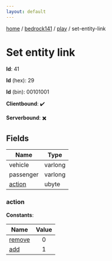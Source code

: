 ```yaml
---
layout: default
---
```


[home](/)  /  [bedrock141](/protocol/bedrock141)  /  [play](/protocol/bedrock141/play)  /  set-entity-link

# Set entity link

**Id**: 41

**Id** (hex): 29

**Id** (bin): 00101001

**Clientbound**: ✔️

**Serverbound**: ✖️

## Fields

Name | Type
---|---
vehicle | varlong
passenger | varlong
[action](#action) | ubyte

### action

**Constants**:

Name | Value
---|:---:
[remove](action_remove) | 0
[add](action_add) | 1
